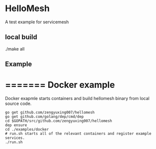 # HelloMesh

A test example for servicemesh


## local build

./make all


## Example

=======
Docker example
=======
Docker exapmle starts containers and build hellomesh binary from local source code.
```
go get github.com/zengyuxing007/hellomesh
go get github.com/golang/dep/cmd/dep
cd $GOPATH/src/github.com/zengyuxing007/hellomesh
dep ensure
cd ./examples/docker
# run.sh starts all of the relevant containers and register example services.
./run.sh
```
